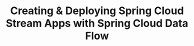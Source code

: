 ---
title: "Creating & Deploying Spring Cloud Stream Apps with Spring Cloud Data Flow"
description: Did you know? It takes less than 5 minutes to create your first data source in Spring Cloud Data Flow for Kubernetes (https://dataflow.spring.io/) Let Ben Wilcock (@benbravo73) guide you through the code and deployment steps in less time than it takes to grab a coffee from the kitchen. Ben uses Spring Cloud Stream, RabbitMQ, Docker, and Spring Boot to create a containerized source of fictitious Bank Loan Applications. It takes two shakes of a Lamb’s tail (about 5 minutes).
topics:
- Event Streaming
- Messaging and Integration
- Spring
tags:
- Spring
- Event Streaming
- Kubernetes
patterns:
- Eventing
youtube_id: 7YJ552vfvN0
---